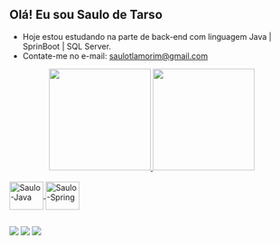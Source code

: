 ## Olá! Eu sou Saulo de Tarso

- Hoje estou estudando na parte de back-end com linguagem Java | SprinBoot | SQL Server.
- Contate-me no e-mail: saulotlamorim@gmail.com

<div align="center">
  <a href="https://github.com/SauloTarso">
  <img height="180em" src="https://github-readme-stats.vercel.app/api?username=SauloTarso&show_icons=true&theme=dracula&include_all_commits=true&count_private=true"/>
  <img height="180em" src="https://github-readme-stats.vercel.app/api/top-langs/?username=SauloTarso&layout=compact&langs_count=7&theme=dracula"/>
</div>

<div style="display: inline_block"><br>
  <img align="center" alt="Saulo-Java" height="50" width="60" <img src="https://cdn.jsdelivr.net/gh/devicons/devicon/icons/java/java-original-wordmark.svg"/>
  <img align="center" alt="Saulo-Spring" height="50" width="60" <img src="https://cdn.jsdelivr.net/gh/devicons/devicon/icons/spring/spring-original-wordmark.svg"/>

  ##
  
  <div> 
  <a href="https://instagram.com/sauloamorim_" target="_blank"><img src="https://img.shields.io/badge/-Instagram-%23E4405F?style=for-the-badge&logo=instagram&logoColor=white" target="_blank"></a>
  <a href = "mailto:saulotlamorim@gmail.com"><img src="https://img.shields.io/badge/-Gmail-%23333?style=for-the-badge&logo=gmail&logoColor=white" target="_blank"></a>
  <a href="https://www.linkedin.com/in/saulo-de-tarso-lopes-de-amorim-590967108" target="_blank"><img src="https://img.shields.io/badge/-LinkedIn-%230077B5?style=for-the-badge&logo=linkedin&logoColor=white" target="_blank"></a> 
  </div>
